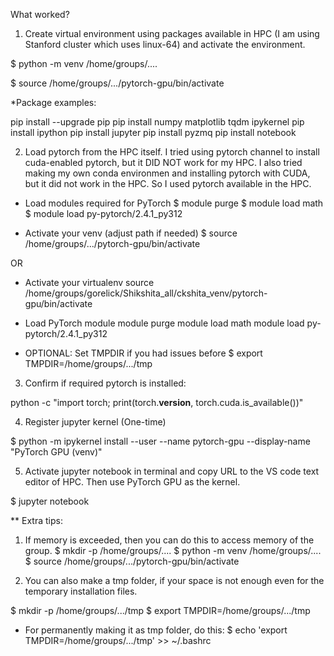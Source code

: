 What worked?

1. Create virtual environment using packages available in HPC (I am using Stanford cluster which uses linux-64) and activate the environment.

$ python -m venv /home/groups/....

$ source /home/groups/.../pytorch-gpu/bin/activate


*Package examples:

pip install --upgrade pip
pip install numpy matplotlib tqdm ipykernel
pip install ipython
pip install jupyter
pip install pyzmq
pip install notebook

2. Load pytorch from the HPC itself. I tried using pytorch channel to install cuda-enabled pytorch, but it DID NOT work for my HPC.
   I also tried making my own conda environmen and installing pytorch with CUDA, but it did not work in the HPC. So I used pytorch available in the HPC.

* Load modules required for PyTorch
$ module purge
$ module load math
$ module load py-pytorch/2.4.1_py312

* Activate your venv (adjust path if needed)
$ source /home/groups/.../pytorch-gpu/bin/activate

OR
* Activate your virtualenv
source /home/groups/gorelick/Shikshita_all/ckshita_venv/pytorch-gpu/bin/activate

* Load PyTorch module
module purge
module load math
module load py-pytorch/2.4.1_py312


* OPTIONAL: Set TMPDIR if you had issues before
$ export TMPDIR=/home/groups/.../tmp

3. Confirm if required pytorch is installed:

python -c "import torch; print(torch.__version__, torch.cuda.is_available())"

4. Register jupyter kernel (One-time)

$ python -m ipykernel install --user --name pytorch-gpu --display-name "PyTorch GPU (venv)"

5. Activate jupyter notebook in terminal and copy URL to the VS code text editor of HPC. Then use PyTorch GPU as the kernel.

$ jupyter notebook


** Extra tips:
1. If memory is exceeded, then you can do this to access memory of the group.
$ mkdir -p /home/groups/....
$ python -m venv /home/groups/....
$ source /home/groups/.../pytorch-gpu/bin/activate


2. You can also make a tmp folder, if your space is not enough even for the temporary installation files.

$ mkdir -p /home/groups/.../tmp
$ export TMPDIR=/home/groups/.../tmp

  * For permanently making it as tmp folder, do this:
$ echo 'export TMPDIR=/home/groups/.../tmp' >> ~/.bashrc
